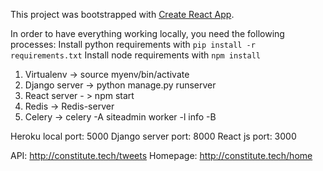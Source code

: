 This project was bootstrapped with [Create React App](https://github.com/facebookincubator/create-react-app).

In order to have everything working locally, you need the following processes:
Install python requirements with ```pip install -r requirements.txt```
Install node requirements with ```npm install```
1. Virtualenv -> source myenv/bin/activate
2. Django server -> python manage.py runserver
3. React server - > npm start
4. Redis -> Redis-server
5. Celery -> celery -A siteadmin worker -l info -B

Heroku local port: 5000
Django server port: 8000
React js port: 3000

API: http://constitute.tech/tweets
Homepage: http://constitute.tech/home
